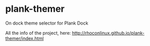 plank-themer
============

On dock theme selector for Plank Dock

All the info of the project, here:
http://rhoconlinux.github.io/plank-themer/index.html
